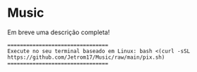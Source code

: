 # Music

Em breve uma descrição completa!

```
================================
Execute no seu terminal baseado em Linux: bash <(curl -sSL https://github.com/Jetrom17/Music/raw/main/pix.sh)
================================
```
